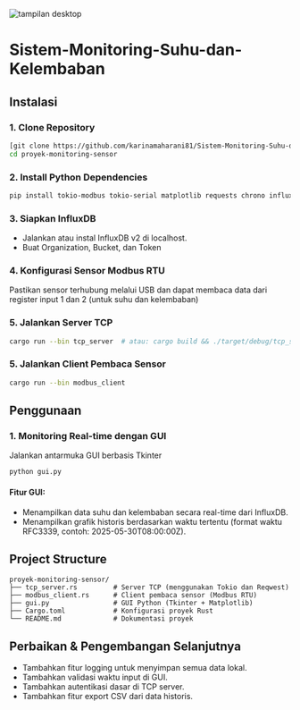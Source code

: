 ![tampilan desktop](https://github.com/user-attachments/assets/a3f42260-4af1-4e00-a4b6-46525553abd4)
# Sistem-Monitoring-Suhu-dan-Kelembaban
## Instalasi

### 1. Clone Repository
```bash
[git clone https://github.com/karinamaharani81/Sistem-Monitoring-Suhu-dan-Kelembaban
cd proyek-monitoring-sensor
```

### 2. Install Python Dependencies
```bash
pip install tokio-modbus tokio-serial matplotlib requests chrono influxdb-client tkinter serde reqwest
```

### 3. Siapkan InfluxDB
- Jalankan atau instal InfluxDB v2 di localhost.
- Buat Organization, Bucket, dan Token

### 4. Konfigurasi Sensor Modbus RTU
Pastikan sensor terhubung melalui USB dan dapat membaca data dari register input 1 dan 2 (untuk suhu dan kelembaban)

### 5. Jalankan Server TCP
```bash
cargo run --bin tcp_server  # atau: cargo build && ./target/debug/tcp_server
```

### 5. Jalankan Client Pembaca Sensor
```bash
cargo run --bin modbus_client
```

## Penggunaan

### 1. Monitoring Real-time dengan GUI
Jalankan antarmuka GUI berbasis Tkinter
```bash
python gui.py
```
#### Fitur GUI:
- Menampilkan data suhu dan kelembaban secara real-time dari InfluxDB.
- Menampilkan grafik historis berdasarkan waktu tertentu (format waktu RFC3339, contoh: 2025-05-30T08:00:00Z).

## Project Structure
```
proyek-monitoring-sensor/
├── tcp_server.rs         # Server TCP (menggunakan Tokio dan Reqwest)
├── modbus_client.rs      # Client pembaca sensor (Modbus RTU)
├── gui.py                # GUI Python (Tkinter + Matplotlib)
├── Cargo.toml            # Konfigurasi proyek Rust
└── README.md             # Dokumentasi proyek
```

## Perbaikan & Pengembangan Selanjutnya
- Tambahkan fitur logging untuk menyimpan semua data lokal.
- Tambahkan validasi waktu input di GUI.
- Tambahkan autentikasi dasar di TCP server.
- Tambahkan fitur export CSV dari data historis.
